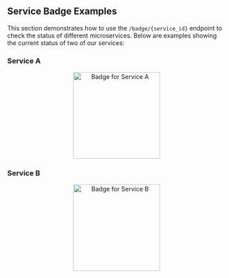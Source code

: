 ## Service Badge Examples

This section demonstrates how to use the `/badge/{service_id}` endpoint to check the status of different microservices. Below are examples showing the current status of two of our services:

### Service A

<div align="center">
  <img src="http://127.0.0.1:8000/badge/service_a " alt="Badge for Service A" width="200">
</div>

### Service B

<div align="center">
  <img src="http://127.0.0.1:8000/badge/service_b" alt="Badge for Service B" width="200">
</div>